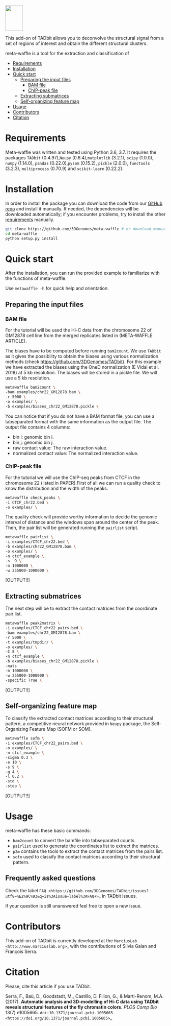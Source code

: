 <img src="https://github.com/3DGenomes/meta-waffle/blob/master/Logo_loopbit.png" height= "80" width="55">

This add-on of TADbit allows you to deconvolve the structural signal from a set of regions of interest and obtain the different structural clusters.  

meta-waffle is a tool for the extraction and classification of 

<!-- TOC depthFrom:1 depthTo:8 withLinks:1 updateOnSave:1 orderedList:0 -->

  - [Requirements](#requirements)
  - [Installation](#installation)
  - [Quick start](#quick-start)
      - [Preparing the input files](#preparing-the-input-files)
        - [BAM file](#bam-file)
        - [ChIP-peak file](#chip-peak-file)
      - [Extracting submatrices](#extracting-submatrices)
      - [Self-organizing feature map](#self-organizing-feature-map)
  - [Usage](#usage)
  - [Contributors](#contributors)
  - [Citation](#citation)

<!-- /TOC -->

# Requirements
Meta-waffle was written and tested using Python 3.6, 3.7.
It requires the packages `TADbit` (0.4.97),`Neupy` (0.6.4),`matplotlib` (3.2.1), `scipy` (1.0.0), `numpy` (1.14.0), `pandas` (0.22.0),`pysam` (0.15.2), `pickle` (2.0.0), `functools` (3.2.3), `multiprocess` (0.70.9) and `scikit-learn` (0.22.2).

# Installation

In order to install the package you can download the code from our [GitHub repo](https://github.com/3DGenomes/meta-waffle) and install it manually. If needed, the dependencies will be downloaded automatically; if you encounter problems, try to install the other [requirements](#requirements) manually.

```bash
git clone https://github.com/3DGenomes/meta-waffle # or download manually
cd meta-waffle
python setup.py install
```

# Quick start
After the installation, you can run the provided example to familiarize with the functions of meta-waffle.

Use `metawaffle -h` for quick help and orientation.
## Preparing the input files

### BAM file
For the tutorial will be used the Hi-C data from the chromosome 22 of GM12878 cell line from the merged replicates listed in (META-WAFFLE ARTICLE).

The biases have to be computed before running `bam2count`. We use `TADbit` as it gives the possibility to obtain the biases using various normalization methods (check https://github.com/3DGenomes/TADbit). For this example we have extracted the biases using the OneD normalization (E Vidal et al. 2018) at 5 kb resolution. The biases will be stored in a pickle file. We will use a 5 kb resolution.

```bash
metawaffle bam2count \
-bam examples/chr22_GM12878.bam \
-r 5000 \
-o examples/ \
-b examples/biases_chr22_GM12878.pickle \
```
You can notice that if you do not have a BAM format file, you can use a tabseparated format with the same information as the output file. The output file contains 4 columns: 

- bin i: genomic bin i.
- bin j: genomic bin j.
- raw contact value: The raw interaction value.
- normalized contact value: The normalized interaction value.

### ChIP-peak file
For the tutorial we will use the ChIP-seq peaks from CTCF in the chromosome 22 (listed in PAPER).First of all we can run a quality check to know the distribution and the width of the peaks.

```bash
metawaffle check_peaks \
-i CTCF_chr22.bed \
-o examples/ \
```
The quality check will provide worthy information to decide the genomic interval of distance and the windows span around the center of the peak. Then, the pair list will be generated running the `pairlist` script.

```bash
metawaffle pairlist \
-i examples/CTCF_chr22.bed \
-b examples/chr22_GM12878.bam \
-o examples/ \
-n ctcf_example \
-s  9 \
-m 1000000 \
-w 255000-1000000 \
```
[OUTPUT!!]

## Extracting submatrices
The next step will be to extract the contact matrices from the coordinate pair list.
```bash
metawaffle peak2matrix \
-i examples/CTCF_chr22_pairs.bed \
-bam examples/chr22_GM12878.bam \
-r 5000 \
-t examples/tmpdir/ \
-o examples/ \
-C 8 \
-n ctcf_example \
-b examples/biases_chr22_GM12878.pickle \
-mats 
-m 1000000 \
-w 255000-1000000 \
-specific True \
```

[OUTPUT!!]

## Self-organizing feature map
To classify the extracted contact matrices according to their structural pattern, a competitive neural network provided in `Neupy` package, the Self-Organizing Feature Map (SOFM or SOM).

```bash
metawaffle sofm \
-i examples/CTCF_chr22_pairs.bed \
-o examples/ \
-n ctcf_example \
-sigma 0.3 \
-e 10 \
-s 9 \
-g 4 \
-l 0.2 \
-std \
-step \
```
[OUTPUT!!]

# Usage
meta-waffle has these basic commands: 
* `bam2count` to convert the bamfile into tabseparated counts.
* `pairlist` used to generate the coordinates list to extract the matrices.
* `p2m` contains the tools to extract the contact matrices from the pairs list.
* `sofm` used to classify the contact matrices according to their structural pattern.


Frequently asked questions
--------------------------

Check the label `FAQ <https://github.com/3DGenomes/TADbit/issues?utf8=%E2%9C%93&q=is%3Aissue+label%3AFAQ+>`_ in TADbit issues.

If your question is still unanswered feel free to open a new issue.

# Contributors
This add-on of TADbit is currently developed at the  `MarciusLab <http://www.marciuslab.org>`_ with the contributions of Silvia Galan and François Serra.

# Citation
Please, cite this article if you use TADbit.

Serra, F., Baù, D., Goodstadt, M., Castillo, D. Filion, G., & Marti-Renom, M.A. (2017).
**Automatic analysis and 3D-modelling of Hi-C data using TADbit reveals structural features of the fly chromatin colors.**
*PLOS Comp Bio* 13(7) e1005665. `doi:10.1371/journal.pcbi.1005665 <https://doi.org/10.1371/journal.pcbi.1005665>`_
